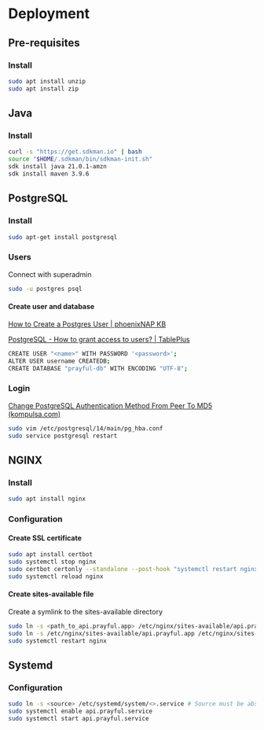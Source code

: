 # Deployment

## Pre-requisites
### Install
```bash
sudo apt install unzip
sudo apt install zip
```

## Java
### Install
```bash
curl -s "https://get.sdkman.io" | bash
source "$HOME/.sdkman/bin/sdkman-init.sh"
sdk install java 21.0.1-amzn
sdk install maven 3.9.6
```

## PostgreSQL
### Install
```bash
sudo apt-get install postgresql
```

### Users

Connect with superadmin

```bash
sudo -u postgres psql
```

#### Create user and database

[How to Create a Postgres User | phoenixNAP KB](https://phoenixnap.com/kb/postgres-create-user)

[PostgreSQL - How to grant access to users? | TablePlus](https://tableplus.com/blog/2018/04/postgresql-how-to-grant-access-to-users.html)

```bash
CREATE USER "<name>" WITH PASSWORD '<password>';
ALTER USER username CREATEDB;
CREATE DATABASE "prayful-db" WITH ENCODING "UTF-8";
```

### Login

[Change PostgreSQL Authentication Method From Peer To MD5 (kompulsa.com)](https://www.kompulsa.com/change-postgresql-authentication-method-from-peer-to-md5/)

```bash
sudo vim /etc/postgresql/14/main/pg_hba.conf
sudo service postgresql restart
```

## NGINX
### Install
```bash
sudo apt install nginx
```

### Configuration
#### Create SSL certificate
```bash
sudo apt install certbot
sudo systemctl stop nginx
sudo certbot certonly --standalone --post-hook "systemctl restart nginx"
sudo systemctl reload nginx
```
#### Create sites-available file
Create a symlink to the sites-available directory
```bash
sudo ln -s <path_to_api.prayful.app> /etc/nginx/sites-available/api.prayful.app
sudo ln -s /etc/nginx/sites-available/api.prayful.app /etc/nginx/sites-enabled/api.prayful.app
sudo systemctl restart nginx
```

## Systemd
### Configuration
```bash
sudo ln -s <source> /etc/systemd/system/<>.service # Source must be absolute
sudo systemctl enable api.prayful.service
sudo systemctl start api.prayful.service
```
